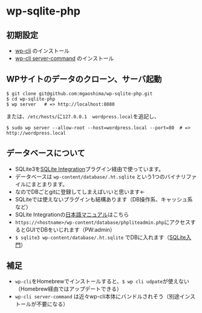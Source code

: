 # wp-sqlite-php

## 初期設定

- [wp-cli](http://wp-cli.org/#install) のインストール
- [wp-cli server-command](https://github.com/wp-cli/wp-cli/wiki/Community-Packages) のインストール


## WPサイトのデータのクローン、サーバ起動

```
$ git clone git@github.com:mgaoshima/wp-sqlite-php.git
$ cd wp-sqlite-php
$ wp server   # => http://localhost:8080
```

または、`/etc/hosts/`に`127.0.0.1  wordpress.local`を追記し、

```
$ sudo wp server --allow-root --host=wordpress.local --port=80  # => http://wordpress.local
```


## データベースについて

- SQLite3を[SQLite Integration](https://wordpress.org/plugins/sqlite-integration/)プラグイン経由で使っています。
- データベースは `wp-content/database/.ht.sqlite` という1つのバイナリファイルにまとまります。
- なのでDBごとgitに登録してしまえばいいと思います←
- SQLiteでは使えないプラグインも結構あります（DB操作系、キャッシュ系など）
- SQLite Integrationの[日本語マニュアル](http://dogwood.skr.jp/wordpress/sqlite-integration-ja/)はこちら
- `https://<hostname>/wp-content/database/phpliteadmin.php`にアクセスするとGUIでDBをいじれます（PW:admin）
- `$ sqlite3 wp-content/database/.ht.sqlite` でDBに入れます（[SQLite入門](http://www.dbonline.jp/sqlite/)）


## 補足

- `wp-cli`をHomebrewでインストールすると、`$ wp cli udpate`が使えない（Homebrew経由ではアップデートできる）
- `wp-cli server-command` は近々wp-cli本体にバンドルされそう（別途インストールが不要になる）
